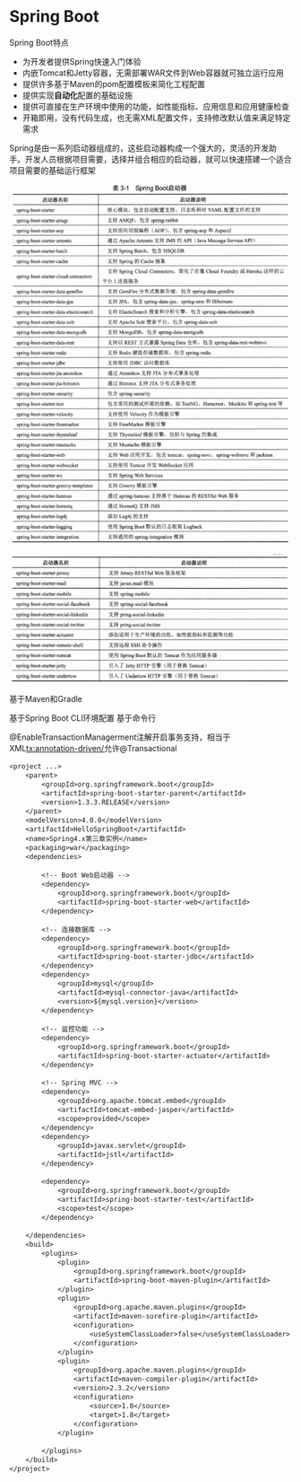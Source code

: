 # Spring Boot #

Spring Boot特点

- 为开发者提供Spring快速入门体验
- 内嵌Tomcat和Jetty容器，无需部署WAR文件到Web容器就可独立运行应用
- 提供许多基于Maven的pom配置模板来简化工程配置
- 提供实现**自动化**配置的基础设施
- 提供可直接在生产环境中使用的功能，如性能指标、应用信息和应用健康检查
- 开箱即用，没有代码生成，也无需XML配置文件，支持修改默认值来满足特定需求


Spring是由一系列启动器组成的，这些启动器构成一个强大的，灵活的开发助手。开发人员根据项目需要，选择并组合相应的启动器，就可以快速搭建一个适合项目需要的基础运行框架

![](image/bootstarter.png)

![](image/bootstarter2.png)


基于Maven和Gradle

基于Spring Boot CLI环境配置
 基于命令行

@EnableTransactionManagerment注解开启事务支持，相当于XML<tx:annotation-driven/>允许@Transactional

	<project ...>
	    <parent>
	        <groupId>org.springframework.boot</groupId>
	        <artifactId>spring-boot-starter-parent</artifactId>
	        <version>1.3.3.RELEASE</version>
	    </parent>
	    <modelVersion>4.0.0</modelVersion>
	    <artifactId>HelloSpringBoot</artifactId>
	    <name>Spring4.x第三章实例</name>
	    <packaging>war</packaging>
	    <dependencies>
	    
	    	<!-- Boot Web启动器 -->
	        <dependency>
	            <groupId>org.springframework.boot</groupId>
	            <artifactId>spring-boot-starter-web</artifactId>
	        </dependency>
	
			<!-- 连接数据库 -->
	        <dependency>
	            <groupId>org.springframework.boot</groupId>
	            <artifactId>spring-boot-starter-jdbc</artifactId>
	        </dependency>
	        <dependency>
	            <groupId>mysql</groupId>
	            <artifactId>mysql-connector-java</artifactId>
	            <version>${mysql.version}</version>
	        </dependency>
	
			<!-- 监控功能 -->
	        <dependency>
	            <groupId>org.springframework.boot</groupId>
	            <artifactId>spring-boot-starter-actuator</artifactId>
	        </dependency>
	        
	        <!-- Spring MVC -->
	        <dependency>
	            <groupId>org.apache.tomcat.embed</groupId>
	            <artifactId>tomcat-embed-jasper</artifactId>
	            <scope>provided</scope>
	        </dependency>
	        <dependency>
	            <groupId>javax.servlet</groupId>
	            <artifactId>jstl</artifactId>
	        </dependency>
	        
	        <dependency>
	            <groupId>org.springframework.boot</groupId>
	            <artifactId>spring-boot-starter-test</artifactId>
	            <scope>test</scope>
	        </dependency>
	        
	    </dependencies>
	    <build>
	        <plugins>
	            <plugin>
	                <groupId>org.springframework.boot</groupId>
	                <artifactId>spring-boot-maven-plugin</artifactId>
	            </plugin>
	            <plugin>
	                <groupId>org.apache.maven.plugins</groupId>
	                <artifactId>maven-surefire-plugin</artifactId>
	                <configuration>
	                    <useSystemClassLoader>false</useSystemClassLoader>
	                </configuration>
	            </plugin>
	            <plugin>
	                <groupId>org.apache.maven.plugins</groupId>
	                <artifactId>maven-compiler-plugin</artifactId>
	                <version>2.3.2</version>
	                <configuration>
	                    <source>1.8</source>
	                    <target>1.8</target>
	                </configuration>
	            </plugin>
	            
	        </plugins>
	    </build>
	</project>

